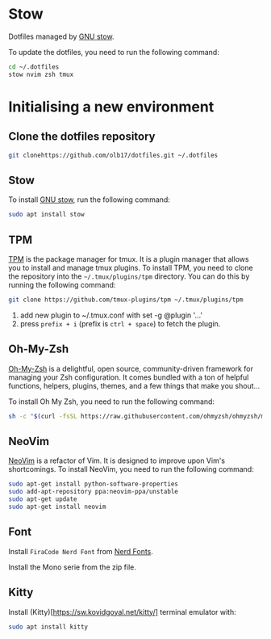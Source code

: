 # Stow

Dotfiles managed by [GNU stow](https://www.gnu.org/software/stow/manual/stow.html).

To update the dotfiles, you need to run the following command:

```bash
cd ~/.dotfiles
stow nvim zsh tmux
```

# Initialising a new environment

## Clone the dotfiles repository

```bash
git clonehttps://github.com/olb17/dotfiles.git ~/.dotfiles
```

## Stow

To install [GNU stow](https://www.gnu.org/software/stow/manual/stow.html), run the following command:

```bash
sudo apt install stow
```

## TPM

[TPM](https://github.com/tmux-plugins/tpm) is the package manager for tmux. It
is a plugin manager that allows you to install and manage tmux plugins. To
install TPM, you need to clone the repository into the `~/.tmux/plugins/tpm`
directory. You can do this by running the following command:

```bash
git clone https://github.com/tmux-plugins/tpm ~/.tmux/plugins/tpm
```

1. add new plugin to ~/.tmux.conf with set -g @plugin '...'
1. press `prefix + i` (prefix is `ctrl + space`) to fetch the plugin.

## Oh-My-Zsh

[Oh-My-Zsh](https://ohmyz.sh) is a delightful, open source, community-driven
framework for managing your Zsh configuration. It comes bundled with a ton of
helpful functions, helpers, plugins, themes, and a few things that make you
shout...

To install Oh My Zsh, you need to run the following command:

```bash
sh -c "$(curl -fsSL https://raw.githubusercontent.com/ohmyzsh/ohmyzsh/master/tools/install.sh)"
```

## NeoVim

[NeoVim](https://neovim.io) is a refactor of Vim. It is designed to improve
upon Vim's shortcomings. To install NeoVim, you need to run the following
command:

```bash
sudo apt-get install python-software-properties
sudo add-apt-repository ppa:neovim-ppa/unstable
sudo apt-get update
sudo apt-get install neovim
```
## Font

Install `FiraCode Nerd Font` from [Nerd Fonts](https://www.nerdfonts.com/font-downloads).

Install the Mono serie from the zip file.

## Kitty

Install (Kitty)[https://sw.kovidgoyal.net/kitty/] terminal emulator with:

```bash
sudo apt install kitty
```


